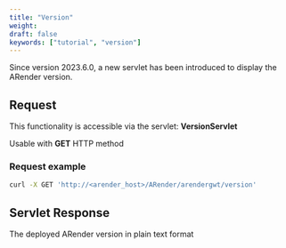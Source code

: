 ```yaml
---
title: "Version"
weight: 
draft: false
keywords: ["tutorial", "version"]
---
```


Since version 2023.6.0, a new servlet has been introduced to display the ARender version.

## Request 

This functionality is accessible via the servlet: **VersionServlet**

Usable with **GET** HTTP method

### Request example

``` bash
curl -X GET 'http://<arender_host>/ARender/arendergwt/version'
```

## Servlet Response

The deployed ARender version in plain text format
